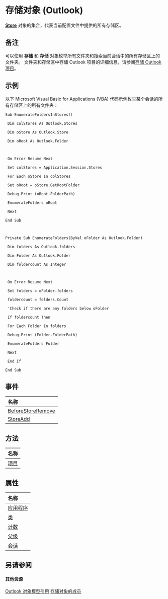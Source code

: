 
# 存储对象 (Outlook)

 **[Store](1eb22fe9-8849-7476-5388-2515b48591b9.md)** 对象的集合，代表当前配置文件中提供的所有存储区。


## 备注

可以使用 **存储** 和 **存储** 对象枚举所有文件夹和搜索当前会话中的所有存储区上的文件夹。 文件夹和存储区中存储 Outlook 项目的详细信息，请参阅[存储 Outlook 项目](http://msdn.microsoft.com/library/e4a639a4-10b2-7665-9261-19d6e7707e48%28Office.15%29.aspx)。


## 示例

以下 Microsoft Visual Basic for Applications (VBA) 代码示例枚举某个会话的所有存储区上的所有文件夹：


```
Sub EnumerateFoldersInStores() 
 
 Dim colStores As Outlook.Stores 
 
 Dim oStore As Outlook.Store 
 
 Dim oRoot As Outlook.Folder 
 
 
 
 On Error Resume Next 
 
 Set colStores = Application.Session.Stores 
 
 For Each oStore In colStores 
 
 Set oRoot = oStore.GetRootFolder 
 
 Debug.Print (oRoot.FolderPath) 
 
 EnumerateFolders oRoot 
 
 Next 
 
End Sub 
 
 
 
Private Sub EnumerateFolders(ByVal oFolder As Outlook.Folder) 
 
 Dim folders As Outlook.folders 
 
 Dim Folder As Outlook.Folder 
 
 Dim foldercount As Integer 
 
 
 
 On Error Resume Next 
 
 Set folders = oFolder.folders 
 
 foldercount = folders.Count 
 
 'Check if there are any folders below oFolder 
 
 If foldercount Then 
 
 For Each Folder In folders 
 
 Debug.Print (Folder.FolderPath) 
 
 EnumerateFolders Folder 
 
 Next 
 
 End If 
 
End Sub
```


## 事件



|**名称**|
|:-----|
|[BeforeStoreRemove](b21d4854-3da5-5c01-cbc1-098bb505466e.md)|
|[StoreAdd](26e7eddc-9c5a-ffff-d574-afa48e5953d8.md)|

## 方法



|**名称**|
|:-----|
|[项目](b516241a-7baf-b04b-027d-25de80058fbe.md)|

## 属性



|**名称**|
|:-----|
|[应用程序](9605ade2-fe86-30a6-ea1d-787498bf20a5.md)|
|[类](fb2b9b17-052c-9b25-53ee-b8fcd9e72cc8.md)|
|[计数](218d55b5-8394-146b-46eb-d57f444688e8.md)|
|[父级](d737cf58-fc6e-a6a1-5144-c294ffbcc314.md)|
|[会话](aea9466c-4b22-10fa-7938-d12f4f193148.md)|

## 另请参阅


#### 其他资源


[Outlook 对象模型引用](http://msdn.microsoft.com/library/73221b13-d8d8-99b8-3394-b95dbbfd5ddc%28Office.15%29.aspx)
[存储对象的成员](f3fec99a-54b2-c13e-d96a-c8c5e2429f99.md)